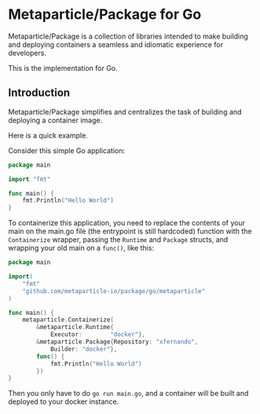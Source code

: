 # Metaparticle/Package for Go
Metaparticle/Package is a collection of libraries intended to
make building and deploying containers a seamless and idiomatic
experience for developers.

This is the implementation for Go.

## Introduction
Metaparticle/Package simplifies and centralizes the task of
building and deploying a container image.

Here is a quick example.

Consider this simple Go application:

```go
package main

import "fmt"

func main() {
    fmt.Println("Hello World")
}
```

To containerize this application, you need to replace the contents of your main on the main.go file (the entrypoint is still hardcoded)
function with the `Containerize` wrapper, passing the `Runtime` and `Package` structs, and wrapping your old main on a `func()`, like this:

```go
package main

import(
    "fmt"
    "github.com/metaparticle-io/package/go/metaparticle"
)

func main() {
    metaparticle.Containerize(
        &metaparticle.Runtime{
            Executor:        "docker"},
        &metaparticle.Package{Repository: "xfernando",
            Builder: "docker"},
        func() {
            fmt.Println("Hello World")
        })
}
```

Then you only have to do `go run main.go`, and a container will be built and deployed to your docker instance.